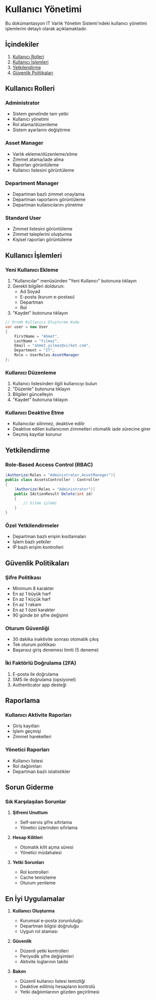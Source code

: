 # Kullanıcı Yönetimi

Bu dokümantasyon IT Varlık Yönetim Sistemi'ndeki kullanıcı yönetimi işlemlerini detaylı olarak açıklamaktadır.

## İçindekiler

1. [Kullanıcı Rolleri](#kullanıcı-rolleri)
2. [Kullanıcı İşlemleri](#kullanıcı-işlemleri)
3. [Yetkilendirme](#yetkilendirme)
4. [Güvenlik Politikaları](#güvenlik-politikaları)

## Kullanıcı Rolleri

### Administrator
- Sistem genelinde tam yetki
- Kullanıcı yönetimi
- Rol atama/düzenleme
- Sistem ayarlarını değiştirme

### Asset Manager
- Varlık ekleme/düzenleme/silme
- Zimmet atama/iade alma
- Raporları görüntüleme
- Kullanıcı listesini görüntüleme

### Department Manager
- Departman bazlı zimmet onaylama
- Departman raporlarını görüntüleme
- Departman kullanıcılarını yönetme

### Standard User
- Zimmet listesini görüntüleme
- Zimmet taleplerini oluşturma
- Kişisel raporları görüntüleme

## Kullanıcı İşlemleri

### Yeni Kullanıcı Ekleme
1. "Kullanıcılar" menüsünden "Yeni Kullanıcı" butonuna tıklayın
2. Gerekli bilgileri doldurun:
   - Ad Soyad
   - E-posta (kurum e-postası)
   - Departman
   - Rol
3. "Kaydet" butonuna tıklayın

```csharp
// Örnek Kullanıcı Oluşturma Kodu
var user = new User
{
    FirstName = "Ahmet",
    LastName = "Yılmaz",
    Email = "ahmet.yilmaz@sirket.com",
    Department = "IT",
    Role = UserRoles.AssetManager
};
```

### Kullanıcı Düzenleme
1. Kullanıcı listesinden ilgili kullanıcıyı bulun
2. "Düzenle" butonuna tıklayın
3. Bilgileri güncelleyin
4. "Kaydet" butonuna tıklayın

### Kullanıcı Deaktive Etme
- Kullanıcılar silinmez, deaktive edilir
- Deaktive edilen kullanıcının zimmetleri otomatik iade sürecine girer
- Geçmiş kayıtlar korunur

## Yetkilendirme

### Role-Based Access Control (RBAC)
```csharp
[Authorize(Roles = "Administrator,AssetManager")]
public class AssetsController : Controller
{
    [Authorize(Roles = "Administrator")]
    public IActionResult Delete(int id)
    {
        // Silme işlemi
    }
}
```

### Özel Yetkilendirmeler
- Departman bazlı erişim kısıtlamaları
- İşlem bazlı yetkiler
- IP bazlı erişim kontrolleri

## Güvenlik Politikaları

### Şifre Politikası
- Minimum 8 karakter
- En az 1 büyük harf
- En az 1 küçük harf
- En az 1 rakam
- En az 1 özel karakter
- 90 günde bir şifre değişimi

### Oturum Güvenliği
- 30 dakika inaktivite sonrası otomatik çıkış
- Tek oturum politikası
- Başarısız giriş denemesi limiti (5 deneme)

### İki Faktörlü Doğrulama (2FA)
1. E-posta ile doğrulama
2. SMS ile doğrulama (opsiyonel)
3. Authenticator app desteği

## Raporlama

### Kullanıcı Aktivite Raporları
- Giriş kayıtları
- İşlem geçmişi
- Zimmet hareketleri

### Yönetici Raporları
- Kullanıcı listesi
- Rol dağılımları
- Departman bazlı istatistikler

## Sorun Giderme

### Sık Karşılaşılan Sorunlar
1. **Şifremi Unuttum**
   - Self-servis şifre sıfırlama
   - Yönetici üzerinden sıfırlama

2. **Hesap Kilitleri**
   - Otomatik kilit açma süresi
   - Yönetici müdahalesi

3. **Yetki Sorunları**
   - Rol kontrolleri
   - Cache temizleme
   - Oturum yenileme

## En İyi Uygulamalar

1. **Kullanıcı Oluşturma**
   - Kurumsal e-posta zorunluluğu
   - Departman bilgisi doğruluğu
   - Uygun rol ataması

2. **Güvenlik**
   - Düzenli yetki kontrolleri
   - Periyodik şifre değişimleri
   - Aktivite loglarının takibi

3. **Bakım**
   - Düzenli kullanıcı listesi temizliği
   - Deaktive edilmiş hesapların kontrolü
   - Yetki dağılımlarının gözden geçirilmesi
